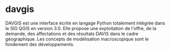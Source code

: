 # davgis
DAVGIS est une interface écrite en langage Python totalement intégrée dans le SIG QGIS en version 3.0.
Elle propose une exploitation de l'offre, de la demande, des affectations et des résultats DAVIS dans le cadre géographique.
Les concepts de modélisation macroscopique sont le fondement des développements.
